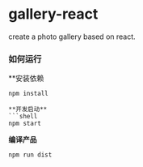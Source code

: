 # gallery-react
create a photo gallery based on react.



### 如何运行

**安装依赖
```shell
npm install

**开发启动**
```shell
npm start
```

**编译产品**
```shell
npm run dist
```
